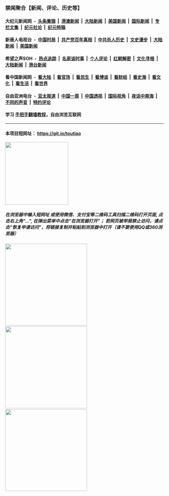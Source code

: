 ### 禁闻聚合【新闻、评论、历史等】

#### 大纪元新闻网 &nbsp;-&nbsp; [头条集锦](indexes/E头条集锦.md?t=02110311) &nbsp;|&nbsp; [港澳新闻](indexes/E港澳新闻.md?t=02110311)  &nbsp;|&nbsp; [大陆新闻](indexes/E大陆新闻.md?t=02110311) &nbsp;|&nbsp; [美国新闻](indexes/E美国新闻.md?t=02110311) &nbsp;|&nbsp; [国际新闻](indexes/E国际新闻.md?t=02110311) &nbsp;|&nbsp; [专栏文集](indexes/E专栏文集.md?t=02110311) &nbsp;|&nbsp; [纪元社论](indexes/E纪元社论.md?t=02110311) &nbsp;|&nbsp; [纪元特稿](indexes/E纪元特稿.md?t=02110311) 

#### 新唐人电视台 &nbsp;-&nbsp; [中国时局](indexes/N中国时局.md?t=02110311) &nbsp;|&nbsp; [共产党百年真相](indexes/N共产党百年真相.md?t=02110311) &nbsp;|&nbsp; [中共杀人历史](indexes/N中共杀人历史.md?t=02110311) &nbsp;|&nbsp; [文史漫步](indexes/N文史漫步.md?t=02110311) &nbsp;|&nbsp; [大陆新闻](indexes/N大陆新闻.md?t=02110311) &nbsp;|&nbsp; [美国新闻](indexes/N美国新闻.md?t=02110311)

#### 希望之声SOH &nbsp;-&nbsp; [热点追踪](indexes/H热点追踪.md?t=02110311) &nbsp;|&nbsp; [名家谈时事](indexes/H名家谈时事.md?t=02110311) &nbsp;|&nbsp; [个人评论](indexes/H个人评论.md?t=02110311)  &nbsp;|&nbsp; [红朝解密](indexes/H红朝解密.md?t=02110311) &nbsp;|&nbsp; [文化寻根](indexes/H文化寻根.md?t=02110311) &nbsp;|&nbsp; [大陆新闻](indexes/H大陆新闻.md?t=02110311) &nbsp;|&nbsp; [港台新闻](indexes/H港台新闻.md?t=02110311)

#### 看中国新闻网 &nbsp;-&nbsp; [看大陆](indexes/S看大陆.md?t=02110311) &nbsp;|&nbsp; [看官场](indexes/S看官场.md?t=02110311) &nbsp;|&nbsp; [看民生](indexes/S看民生.md?t=02110311)  &nbsp;|&nbsp; [看博谈](indexes/S看博谈.md?t=02110311) &nbsp;|&nbsp; [看财经](indexes/S看财经.md?t=02110311) &nbsp;|&nbsp; [看史海](indexes/S看史海.md?t=02110311) &nbsp;|&nbsp; [看文化](indexes/S看文化.md?t=02110311) &nbsp;|&nbsp; [看生活](indexes/S看生活.md?t=02110311) &nbsp;|&nbsp; [看世界](indexes/S看世界.md?t=02110311)

#### 自由亚洲电台 &nbsp;-&nbsp; [亚太报道](indexes/R亚太报道.md?t=02110311) &nbsp;|&nbsp; [中国一周](indexes/R中国一周.md?t=02110311) &nbsp;|&nbsp; [中国透视](indexes/R中国透视.md?t=02110311)  &nbsp;|&nbsp; [国际视角](indexes/R国际视角.md?t=02110311) &nbsp;|&nbsp; [夜话中南海](indexes/R夜话中南海.md?t=02110311) &nbsp;|&nbsp; [不同的声音](indexes/R不同的声音.md?t=02110311) &nbsp;|&nbsp; [特约评论](indexes/R特约评论.md?t=02110311)

#### 学习 [手把手翻墙教程](https://github.com/gfw-breaker/guides/wiki)，自由浏览互联网

----

#### 本项目短网址： https://git.io/toutiao
<img src="https://raw.githubusercontent.com/gfw-breaker/banned-news/master/scripts/img/qr.png" width="200px"/>  

##### 在浏览器中输入短网址 或使用微信、支付宝等二维码工具扫描二维码打开页面, 点击右上角"...", 在弹出菜单中点击“在浏览器打开”； 若网页被举报禁止访问，请点击“恢复申请访问”，将链接复制并粘贴到浏览器中打开（请不要使用QQ或360浏览器）

<img src="https://raw.githubusercontent.com/gfw-breaker/banned-news/master/scripts/img/1.png" width="260px"/> &nbsp; <img src="https://raw.githubusercontent.com/gfw-breaker/banned-news/master/scripts/img/2.png" width="260px"/> &nbsp; <img src="https://raw.githubusercontent.com/gfw-breaker/banned-news/master/scripts/img/3.png" width="260px"/>
